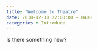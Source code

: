 ```yaml
---
title: "Welcome to Theatre"
date: 2018-12-30 22:00:00 - 0400
categories : Introduce
---
```

Is there something new?
